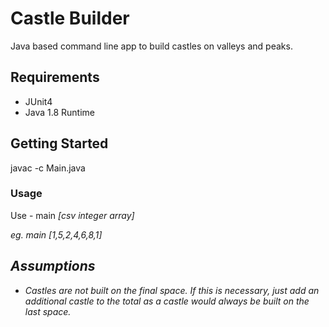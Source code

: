 # Castle Builder 

Java based command line app to build castles on valleys and peaks.

## Requirements

- JUnit4
- Java 1.8 Runtime

## Getting Started

javac -c Main.java

### Usage

Use - main <i>[csv integer array]

eg. main [1,5,2,4,6,8,1]

## Assumptions

- Castles are not built on the final space. If this is necessary, just add an additional castle to the total as a castle would always be built on the last space.

